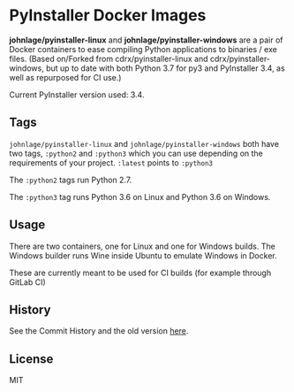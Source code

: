 # PyInstaller Docker Images

**johnlage/pyinstaller-linux** and **johnlage/pyinstaller-windows** are a pair of Docker containers to ease compiling Python applications to binaries / exe files.
(Based on/Forked from cdrx/pyinstaller-linux and cdrx/pyinstaller-windows, but up to date with both Python 3.7 for py3 and PyInstaller 3.4, as well as repurposed for CI use.)

Current PyInstaller version used: 3.4.

## Tags

`johnlage/pyinstaller-linux` and `johnlage/pyinstaller-windows` both have two tags, `:python2` and `:python3` which you can use depending on the requirements of your project. `:latest` points to `:python3`

The `:python2` tags run Python 2.7.

The `:python3` tag runs Python 3.6 on Linux and Python 3.6 on Windows.

## Usage

There are two containers, one for Linux and one for Windows builds. The Windows builder runs Wine inside Ubuntu to emulate Windows in Docker.

These are currently meant to be used for CI builds (for example through GitLab CI)

## History

See the Commit History and the old version [here](https://github.com/cdrx/docker-pyinstaller).

## License

MIT
